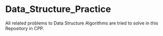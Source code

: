 # Data_Structure_Practice
All related problems to Data Structure Algorithms are tried to solve in this Repository in CPP.  
